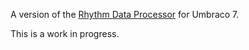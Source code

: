 A version of the [Rhythm Data Processor](https://github.com/rhythmagency/rhythm.umbraco.data-processor) for Umbraco 7.

This is a work in progress.
